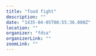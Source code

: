 ```yaml
---
title: "food fight"
description: ""
date: "1435-04-05T08:55:36.000Z"
location: ""
organizer: "fdsa"
organizerLink: ""
zoomLink: ""
---
```

